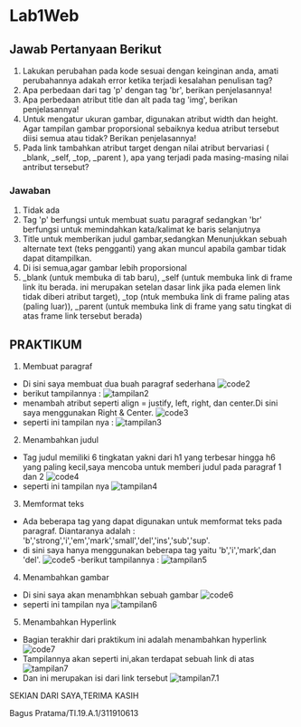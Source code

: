 # Lab1Web
## Jawab Pertanyaan Berikut
1. Lakukan perubahan pada kode sesuai dengan keinginan anda, amati perubahannya adakah error ketika terjadi kesalahan penulisan tag?
2. Apa perbedaan dari tag 'p' dengan tag 'br', berikan penjelasannya!
3. Apa perbedaan atribut title dan alt pada tag 'img', berikan penjelasannya!
4. Untuk mengatur ukuran gambar, digunakan atribut width dan height. Agar tampilan gambar proporsional sebaiknya kedua atribut tersebut diisi semua atau tidak? Berikan penjelasannya!
5. Pada link tambahkan atribut target dengan nilai atribut bervariasi ( _blank, _self, _top, _parent ), apa yang terjadi pada masing-masing nilai antribut tersebut?
### Jawaban
1. Tidak ada
2. Tag 'p' berfungsi untuk membuat suatu paragraf sedangkan 'br' berfungsi untuk memindahkan kata/kalimat ke baris selanjutnya
3. Title untuk memberikan judul gambar,sedangkan Menunjukkan sebuah alternate text (teks pengganti) yang akan muncul apabila gambar tidak dapat ditampilkan.
4. Di isi semua,agar gambar lebih proporsional
5. _blank (untuk membuka di tab baru), _self (untuk membuka link di frame link itu berada. ini merupakan setelan dasar link jika pada elemen link tidak diberi atribut target), _top (ntuk membuka link di frame paling atas (paling luar)), _parent (untuk membuka link di frame yang satu tingkat di atas frame link tersebut berada)

## PRAKTIKUM
1. Membuat paragraf
- Di sini saya membuat dua buah paragraf sederhana
 ![code2](https://github.com/kannahs/Lab1Web/blob/master/image/code2.PNG?raw=true)
- berikut tampilannya :
 ![tampilan2](https://github.com/kannahs/Lab1Web/blob/master/image/tampilan2.PNG?raw=true)
- menambah atribut seperti align = justify, left, right, dan center.Di sini saya menggunakan Right & Center.
 ![code3](https://github.com/kannahs/Lab1Web/blob/master/image/code3.PNG?raw=true)
- seperti ini tampilan nya :
 ![tampilan3](https://github.com/kannahs/Lab1Web/blob/master/image/tampilan3.PNG?raw=true)

2. Menambahkan judul
- Tag judul memiliki 6 tingkatan yakni dari h1 yang terbesar hingga h6 yang paling kecil,saya mencoba untuk memberi judul pada paragraf 1 dan 2
 ![code4](https://github.com/kannahs/Lab1Web/blob/master/image/code4.PNG?raw=true)
- seperti ini tampilan nya
 ![tampilan4](https://github.com/kannahs/Lab1Web/blob/master/image/tampilan4.PNG?raw=true)

3. Memformat teks
- Ada beberapa tag yang dapat digunakan untuk memformat teks pada paragraf. Diantaranya adalah : 'b','strong','i','em','mark','small','del','ins','sub','sup'.
- di sini saya hanya menggunakan beberapa tag yaitu 'b','i','mark',dan 'del'.
 ![code5](https://github.com/kannahs/Lab1Web/blob/master/image/code5.PNG?raw=true)
-berikut tampilannya :
 ![tampilan5](https://github.com/kannahs/Lab1Web/blob/master/image/tampilan5.PNG?raw=true)

4. Menambahkan gambar
- Di sini saya akan menambhkan sebuah gambar
 ![code6](https://github.com/kannahs/Lab1Web/blob/master/image/code6.PNG?raw=true)
- seperti ini tampilan nya
 ![tampilan6](https://github.com/kannahs/Lab1Web/blob/master/image/tampilan6.PNG?raw=true)

5. Menambahkan Hyperlink
- Bagian terakhir dari praktikum ini adalah menambahkan hyperlink
 ![code7](https://github.com/kannahs/Lab1Web/blob/master/image/code7.PNG?raw=true)
- Tampilannya akan seperti ini,akan terdapat sebuah link di atas
 ![tampilan7](https://github.com/kannahs/Lab1Web/blob/master/image/tampilan7.PNG?raw=true)
- Dan ini merupakan isi dari link tersebut
 ![tampilan7.1](https://github.com/kannahs/Lab1Web/blob/master/image/tampilan7.1.PNG?raw=true)

SEKIAN DARI SAYA,TERIMA KASIH

Bagus Pratama/TI.19.A.1/311910613